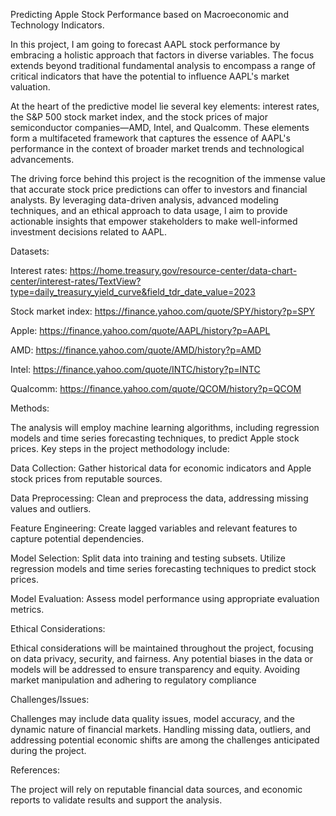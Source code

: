 Predicting Apple Stock Performance based on Macroeconomic and Technology Indicators.

In this project, I am going to forecast AAPL stock performance by embracing a holistic approach that factors in diverse variables. The focus extends beyond traditional fundamental analysis to encompass a range of critical indicators that have the potential to influence AAPL's market valuation.

At the heart of the predictive model lie several key elements: interest rates, the S&P 500 stock market index, and the stock prices of major semiconductor companies—AMD, Intel, and Qualcomm. These elements form a multifaceted framework that captures the essence of AAPL's performance in the context of broader market trends and technological advancements.

The driving force behind this project is the recognition of the immense value that accurate stock price predictions can offer to investors and financial analysts. By leveraging data-driven analysis, advanced modeling techniques, and an ethical approach to data usage, I aim to provide actionable insights that empower stakeholders to make well-informed investment decisions related to AAPL.

Datasets:

Interest rates: https://home.treasury.gov/resource-center/data-chart-center/interest-rates/TextView?type=daily_treasury_yield_curve&field_tdr_date_value=2023

Stock market index: https://finance.yahoo.com/quote/SPY/history?p=SPY 

Apple: https://finance.yahoo.com/quote/AAPL/history?p=AAPL

AMD: https://finance.yahoo.com/quote/AMD/history?p=AMD 

Intel: https://finance.yahoo.com/quote/INTC/history?p=INTC 

Qualcomm: https://finance.yahoo.com/quote/QCOM/history?p=QCOM

Methods:

The analysis will employ machine learning algorithms, including regression models and time series forecasting techniques, to predict Apple stock prices. Key steps in the project methodology include:

Data Collection: Gather historical data for economic indicators and Apple stock prices from reputable sources.

Data Preprocessing: Clean and preprocess the data, addressing missing values and outliers.

Feature Engineering: Create lagged variables and relevant features to capture potential dependencies.

Model Selection: Split data into training and testing subsets. Utilize regression models and time series forecasting techniques to predict stock prices.

Model Evaluation: Assess model performance using appropriate evaluation metrics.

Ethical Considerations:

Ethical considerations will be maintained throughout the project, focusing on data privacy, security, and fairness. Any potential biases in the data or models will be addressed to ensure transparency and equity. Avoiding market manipulation and adhering to regulatory compliance

Challenges/Issues:

Challenges may include data quality issues, model accuracy, and the dynamic nature of financial markets. Handling missing data, outliers, and addressing potential economic shifts are among the challenges anticipated during the project.

References:

The project will rely on reputable financial data sources, and economic reports to validate results and support the analysis.
